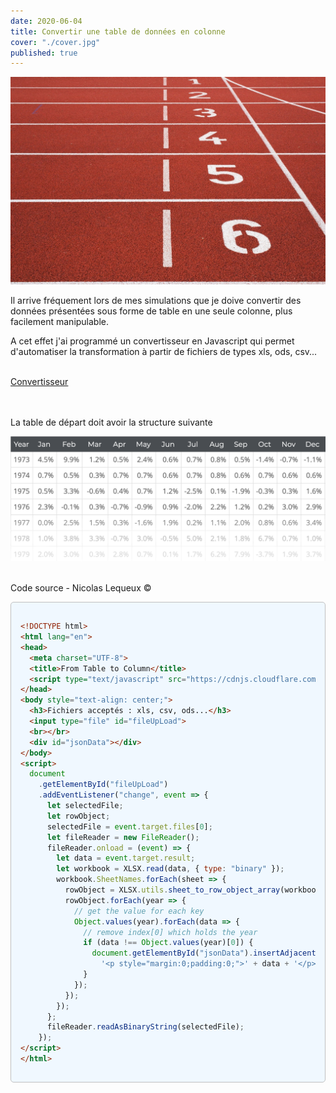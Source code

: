 ```yaml
---
date: 2020-06-04
title: Convertir une table de données en colonne
cover: "./cover.jpg"
published: true
---
```


![cover](./cover.jpg)
<br>

Il arrive fréquement lors de mes simulations que je doive convertir des données présentées sous forme de table en une seule colonne, plus facilement manipulable.

A cet effet j'ai programmé un convertisseur en Javascript qui permet d'automatiser la transformation à partir de fichiers de types xls, ods, csv...
<br></br>

<div class="text-center">
  <a href="https://nicofinance.blog/table-to-column/" class="btn btn-info" role="button" target="_blank" rel="noopener noreferrer">Convertisseur</a>
</div>
<br></br>

<p class="text-center font-weight-bold">La table de départ doit avoir la structure suivante</p>

![Table Mensuelle](./table.png)
<br></br>


<p class="text-center font-weight-bold">Code source - Nicolas Lequeux ©</p>



<div style="
  background-color: aliceblue;
  padding: 15px;
  border: 1px solid silver;
  border-radius: 5px;
">

  ```html
  <!DOCTYPE html>
  <html lang="en">
  <head>
    <meta charset="UTF-8">
    <title>From Table to Column</title>
    <script type="text/javascript" src="https://cdnjs.cloudflare.com/ajax/libs/xlsx/0.15.3/xlsx.full.min.js"></script>
  </head>
  <body style="text-align: center;">
    <h3>Fichiers acceptés : xls, csv, ods...</h3>
    <input type="file" id="fileUpLoad">
    <br></br>
    <div id="jsonData"></div>
  </body>
  <script>
    document
      .getElementById("fileUpLoad")
      .addEventListener("change", event => {
        let selectedFile;
        let rowObject;
        selectedFile = event.target.files[0];
        let fileReader = new FileReader();
        fileReader.onload = (event) => {
          let data = event.target.result;
          let workbook = XLSX.read(data, { type: "binary" });
          workbook.SheetNames.forEach(sheet => {
            rowObject = XLSX.utils.sheet_to_row_object_array(workbook.Sheets[sheet]);
            rowObject.forEach(year => {
              // get the value for each key
              Object.values(year).forEach(data => {
                // remove index[0] which holds the year
                if (data !== Object.values(year)[0]) {
                  document.getElementById("jsonData").insertAdjacentHTML("beforebegin",
                    '<p style="margin:0;padding:0;">' + data + '</p>');
                }
              });
            });
          });
        };
        fileReader.readAsBinaryString(selectedFile);
      });
  </script>
  </html>
  ```



</div>
